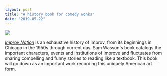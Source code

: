 ```yaml
---
layout: post
title: "A history book for comedy wonks"
date: "2019-05-22"
---
```


![](images/51T49lvb8NL-133x200.jpg)

_[Improv Nation](https://www.goodreads.com/book/show/33596295-improv-nation)_ is an exhaustive history of improv, from its beginnings in Chicago in the 1950s through current day. Sam Wasson's book catalogs the important characters, events and institutions of improve and fluctuates from sharing compelling and funny stories to reading like a textbook. This book will go down as an important work recording this uniquely American art form.
